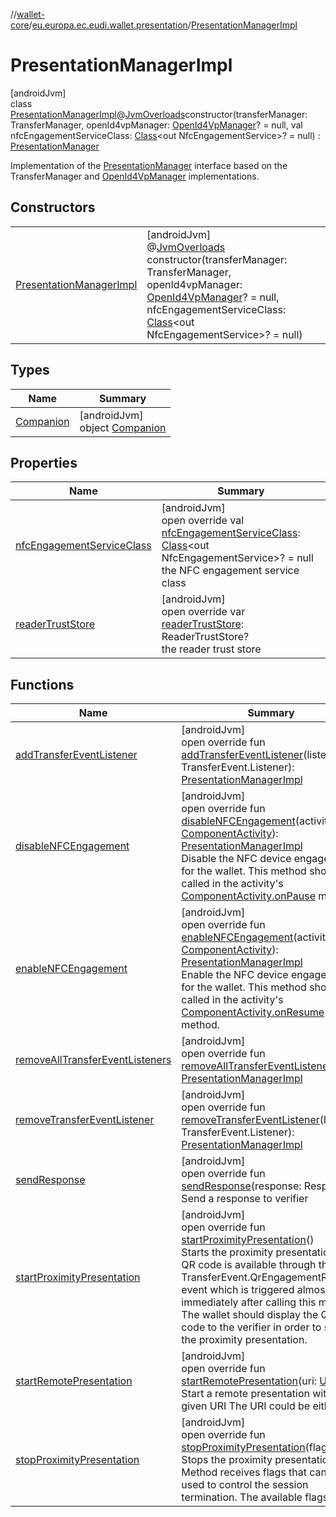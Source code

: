 //[wallet-core](../../../index.md)/[eu.europa.ec.eudi.wallet.presentation](../index.md)/[PresentationManagerImpl](index.md)

# PresentationManagerImpl

[androidJvm]\
class [PresentationManagerImpl](index.md)@[JvmOverloads](https://kotlinlang.org/api/latest/jvm/stdlib/kotlin.jvm/-jvm-overloads/index.html)constructor(transferManager: TransferManager, openId4vpManager: [OpenId4VpManager](../../eu.europa.ec.eudi.wallet.transfer.openId4vp/-open-id4-vp-manager/index.md)? = null, val nfcEngagementServiceClass: [Class](https://developer.android.com/reference/kotlin/java/lang/Class.html)&lt;out NfcEngagementService&gt;? = null) : [PresentationManager](../-presentation-manager/index.md)

Implementation of the [PresentationManager](../-presentation-manager/index.md) interface based on the TransferManager and [OpenId4VpManager](../../eu.europa.ec.eudi.wallet.transfer.openId4vp/-open-id4-vp-manager/index.md) implementations.

## Constructors

| | |
|---|---|
| [PresentationManagerImpl](-presentation-manager-impl.md) | [androidJvm]<br>@[JvmOverloads](https://kotlinlang.org/api/latest/jvm/stdlib/kotlin.jvm/-jvm-overloads/index.html)<br>constructor(transferManager: TransferManager, openId4vpManager: [OpenId4VpManager](../../eu.europa.ec.eudi.wallet.transfer.openId4vp/-open-id4-vp-manager/index.md)? = null, nfcEngagementServiceClass: [Class](https://developer.android.com/reference/kotlin/java/lang/Class.html)&lt;out NfcEngagementService&gt;? = null) |

## Types

| Name | Summary |
|---|---|
| [Companion](-companion/index.md) | [androidJvm]<br>object [Companion](-companion/index.md) |

## Properties

| Name | Summary |
|---|---|
| [nfcEngagementServiceClass](nfc-engagement-service-class.md) | [androidJvm]<br>open override val [nfcEngagementServiceClass](nfc-engagement-service-class.md): [Class](https://developer.android.com/reference/kotlin/java/lang/Class.html)&lt;out NfcEngagementService&gt;? = null<br>the NFC engagement service class |
| [readerTrustStore](reader-trust-store.md) | [androidJvm]<br>open override var [readerTrustStore](reader-trust-store.md): ReaderTrustStore?<br>the reader trust store |

## Functions

| Name | Summary |
|---|---|
| [addTransferEventListener](add-transfer-event-listener.md) | [androidJvm]<br>open override fun [addTransferEventListener](add-transfer-event-listener.md)(listener: TransferEvent.Listener): [PresentationManagerImpl](index.md) |
| [disableNFCEngagement](disable-n-f-c-engagement.md) | [androidJvm]<br>open override fun [disableNFCEngagement](disable-n-f-c-engagement.md)(activity: [ComponentActivity](https://developer.android.com/reference/kotlin/androidx/activity/ComponentActivity.html)): [PresentationManagerImpl](index.md)<br>Disable the NFC device engagement for the wallet. This method should be called in the activity's [ComponentActivity.onPause](https://developer.android.com/reference/kotlin/androidx/activity/ComponentActivity.html#onpause) method. |
| [enableNFCEngagement](enable-n-f-c-engagement.md) | [androidJvm]<br>open override fun [enableNFCEngagement](enable-n-f-c-engagement.md)(activity: [ComponentActivity](https://developer.android.com/reference/kotlin/androidx/activity/ComponentActivity.html)): [PresentationManagerImpl](index.md)<br>Enable the NFC device engagement for the wallet. This method should be called in the activity's [ComponentActivity.onResume](https://developer.android.com/reference/kotlin/androidx/activity/ComponentActivity.html#onresume) method. |
| [removeAllTransferEventListeners](remove-all-transfer-event-listeners.md) | [androidJvm]<br>open override fun [removeAllTransferEventListeners](remove-all-transfer-event-listeners.md)(): [PresentationManagerImpl](index.md) |
| [removeTransferEventListener](remove-transfer-event-listener.md) | [androidJvm]<br>open override fun [removeTransferEventListener](remove-transfer-event-listener.md)(listener: TransferEvent.Listener): [PresentationManagerImpl](index.md) |
| [sendResponse](send-response.md) | [androidJvm]<br>open override fun [sendResponse](send-response.md)(response: Response)<br>Send a response to verifier |
| [startProximityPresentation](start-proximity-presentation.md) | [androidJvm]<br>open override fun [startProximityPresentation](start-proximity-presentation.md)()<br>Starts the proximity presentation. The QR code is available through the TransferEvent.QrEngagementReady event which is triggered almost immediately after calling this method. The wallet should display the QR code to the verifier in order to start the proximity presentation. |
| [startRemotePresentation](start-remote-presentation.md) | [androidJvm]<br>open override fun [startRemotePresentation](start-remote-presentation.md)(uri: [Uri](https://developer.android.com/reference/kotlin/android/net/Uri.html))<br>Start a remote presentation with the given URI The URI could be either |
| [stopProximityPresentation](stop-proximity-presentation.md) | [androidJvm]<br>open override fun [stopProximityPresentation](stop-proximity-presentation.md)(flags: [Int](https://kotlinlang.org/api/latest/jvm/stdlib/kotlin/-int/index.html))<br>Stops the proximity presentation. Method receives flags that can be used to control the session termination. The available flags are: |
